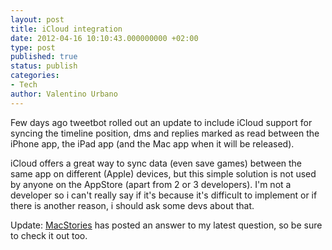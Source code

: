 ```yaml
---
layout: post
title: iCloud integration
date: 2012-04-16 10:10:43.000000000 +02:00
type: post
published: true
status: publish
categories:
- Tech
author: Valentino Urbano 
---
```


Few days ago tweetbot rolled out an update to include iCloud support for syncing the timeline position, dms and replies marked as read between the iPhone app, the iPad app (and the Mac app when it will be released).

iCloud offers a great way to sync data (even save games) between the same app on different (Apple) devices, but this simple solution is not used by anyone on the AppStore (apart from 2 or 3 developers). I'm not a developer so i can't really say if it's because it's difficult to implement or if there is another reason, i should ask some devs about that.

Update: [MacStories][0] has posted an answer to my latest question, so be sure to check it out too.


[0]: http://feedproxy.google.com/~r/macstoriesnet/~3/1cbDUGH1Jxo/